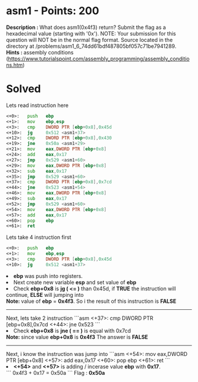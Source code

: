 # asm1 - Points: 200
<b>Description : </b>What does asm1(0x4f3) return? Submit the flag as a hexadecimal value (starting with '0x'). NOTE: Your submission for this question will NOT be in the normal flag format. Source located in the directory at /problems/asm1_6_74dd61bdf487805bf057c71be7941289.<br>
<b>Hints : </b>assembly conditions (https://www.tutorialspoint.com/assembly_programming/assembly_conditions.htm)
# Solved
Lets read instruction here
```asm
<+0>:   push   ebp
<+1>:   mov    ebp,esp
<+3>:   cmp    DWORD PTR [ebp+0x8],0x45d
<+10>:  jg     0x512 <asm1+37>
<+12>:  cmp    DWORD PTR [ebp+0x8],0x430
<+19>:  jne    0x50a <asm1+29>
<+21>:  mov    eax,DWORD PTR [ebp+0x8]
<+24>:  add    eax,0x17
<+27>:  jmp    0x529 <asm1+60>
<+29>:  mov    eax,DWORD PTR [ebp+0x8]
<+32>:  sub    eax,0x17
<+35>:  jmp    0x529 <asm1+60>
<+37>:  cmp    DWORD PTR [ebp+0x8],0x7cd
<+44>:  jne    0x523 <asm1+54>
<+46>:  mov    eax,DWORD PTR [ebp+0x8]
<+49>:  sub    eax,0x17
<+52>:  jmp    0x529 <asm1+60>
<+54>:  mov    eax,DWORD PTR [ebp+0x8]
<+57>:  add    eax,0x17
<+60>:  pop    ebp
<+61>:  ret
```
Lets take 4 instruction first
```asm
<+0>:   push   ebp
<+1>:   mov    ebp,esp
<+3>:   cmp    DWORD PTR [ebp+0x8],0x45d
<+10>:  jg     0x512 <asm1+37>
```
<li><b>ebp</b> was push into registers.</li>
<li>Next create new variable <b>esp</b> and set value of <b>ebp</b></li>
<li>
    Check <b>ebp+0x8</b> is <b>jg ( <= )</b> than 0x45d,
    if <b>TRUE</b> the instruction will continue, <b>ELSE</b> will jumping into <b><asm1+37></b>
</li>
<b>Note: </b> value of <b>ebp</b> = <b>0x4f3</b>. So i the result of this instruction is <b>FALSE</b><hr>
Next, lets take 2 instruction
```asm
<+37>:  cmp    DWORD PTR [ebp+0x8],0x7cd
<+44>:  jne    0x523 <asm1+54>
```
<li>Check <b>ebp+0x8</b> is <b>jne ( == )</b> is equal with 0x7cd</li>
<b>Note: </b> since value <b>ebp+0x8</b> is <b>0x4f3</b>  The answer is <b>FALSE</b><hr>
Next, i know the instruction was jump into <b><asm1+54></b>
```asm
<+54>:  mov    eax,DWORD PTR [ebp+0x8]
<+57>:  add    eax,0x17
<+60>:  pop    ebp
<+61>:  ret
```
<li><b><+54></b> and <b><+57></b> is adding / incerase value <b>ebp</b> with <b>0x17</b>.</li>
```
0x4f3 + 0x17 = 0x50a
```
Flag : <b>0x50a</b>